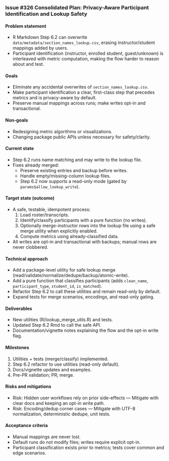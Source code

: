 ### Issue #326 Consolidated Plan: Privacy-Aware Participant Identification and Lookup Safety

#### Problem statement
- R Markdown Step 6.2 can overwrite `data/metadata/section_names_lookup.csv`, erasing instructor/student mappings added by users.
- Participant identification (instructor, enrolled student, guest/unknown) is interleaved with metric computation, making the flow harder to reason about and test.

#### Goals
- Eliminate any accidental overwrites of `section_names_lookup.csv`.
- Make participant identification a clear, first-class step that precedes metrics and is privacy-aware by default.
- Preserve manual mappings across runs; make writes opt-in and transactional.

#### Non-goals
- Redesigning metric algorithms or visualizations.
- Changing package public APIs unless necessary for safety/clarity.

#### Current state
- Step 6.2 runs name matching and may write to the lookup file.
- Fixes already merged:
  - Preserve existing entries and backup before writes.
  - Handle empty/missing-column lookup files.
  - Step 6.2 now supports a read-only mode (gated by `params$allow_lookup_write`).

#### Target state (outcome)
- A safe, testable, idempotent process:
  1) Load roster/transcripts.
  2) Identify/classify participants with a pure function (no writes).
  3) Optionally merge-instructor rows into the lookup file using a safe merge utility when explicitly enabled.
  4) Compute metrics using already-classified data.
- All writes are opt-in and transactional with backups; manual rows are never clobbered.

#### Technical approach
- Add a package-level utility for safe lookup merge (read/validate/normalize/dedupe/backup/atomic-write).
- Add a pure function that classifies participants (adds `clean_name`, `participant_type`, `student_id`, `is_matched`).
- Refactor Step 6.2 to call these utilities and remain read-only by default.
- Expand tests for merge scenarios, encodings, and read-only gating.

#### Deliverables
- New utilities (R/lookup_merge_utils.R) and tests.
- Updated Step 6.2 Rmd to call the safe API.
- Documentation/vignette notes explaining the flow and the opt-in write flag.

#### Milestones
1) Utilities + tests (merge/classify) implemented.
2) Step 6.2 refactor to use utilities (read-only default).
3) Docs/vignette updates and examples.
4) Pre-PR validation; PR; merge.

#### Risks and mitigations
- Risk: Hidden user workflows rely on prior side-effects — Mitigate with clear docs and keeping an opt-in write path.
- Risk: Encoding/dedup corner cases — Mitigate with UTF-8 normalization, deterministic dedupe, unit tests.

#### Acceptance criteria
- Manual mappings are never lost.
- Default runs do not modify files; writes require explicit opt-in.
- Participant classification exists prior to metrics; tests cover common and edge scenarios.


